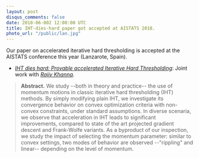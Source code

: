 ```yaml
---
layout: post
disqus_comments: false
date: 2018-06-002 12:00:00 UTC
title: IHT-dies-hard paper got accepted at AISTATS 2018.
photo_url: "/public/lan.jpg"
---
```


Our paper on accelerated iterative hard thresholding is accepted at the AISTATS conference this year (Lanzarote, Spain).

- [*IHT dies hard: Provable accelerated Iterative Hard Thresholding*](/pubs/Conferences/AccIHT.pdf): 
Joint work with [*Rajiv Khanna*](https://rjvak7.github.io/).

>**Abstract.** 
>We study --both in theory and practice-- the use of momentum motions in classic iterative 
hard thresholding (IHT) methods. By simply modifying plain IHT, we investigate its convergence 
behavior on convex optimization criteria with non-convex constraints, under standard assumptions. 
In diverse scenaria, we observe that acceleration in IHT leads to significant improvements, 
compared to state of the art projected gradient descent and Frank-Wolfe variants. 
As a byproduct of our inspection, we study the impact of selecting the momentum parameter: 
similar to convex settings, two modes of behavior are observed --"rippling" and linear-- 
depending on the level of momentum.
